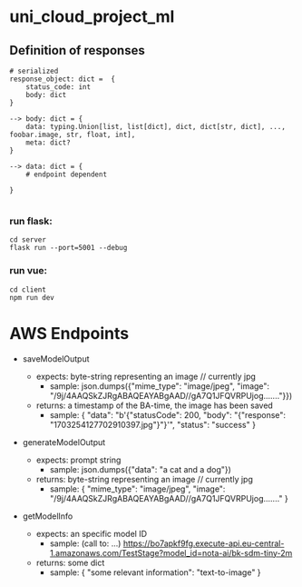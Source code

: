# uni_cloud_project_ml

## Definition of responses
```
# serialized
response_object: dict =  {
    status_code: int
    body: dict
}

--> body: dict = {
    data: typing.Union[list, list[dict], dict, dict[str, dict], ..., foobar.image, str, float, int],
    meta: dict?
}

--> data: dict = {
    # endpoint dependent

}


```



### run flask:

```
cd server
flask run --port=5001 --debug
```

### run vue:

```
cd client
npm run dev
```




# AWS Endpoints
- saveModelOutput
    - expects: byte-string representing an image // currently jpg
        - sample: json.dumps({"mime_type": "image/jpeg", "image": "/9j/4AAQSkZJRgABAQEAYABgAAD//gA7Q1JFQVRPUjog......."}})
    - returns: a timestamp of the BA-time, the image has been saved
        - sample: {
                    "data": "b'{"statusCode": 200, "body": "{"response": "1703254127702910397.jpg"}"}'",
                    "status": "success"
                  }
- generateModelOutput
    - expects: prompt string
        - sample: json.dumps({"data": "a cat and a dog"})
    - returns: byte-string representing an image // currently jpg
        - sample: {
                    "mime_type": "image/jpeg",
                    "image": "/9j/4AAQSkZJRgABAQEAYABgAAD//gA7Q1JFQVRPUjog......."
                  }

- getModelInfo
    - expects: an specific model ID
        - sample: (call to: ...) https://bo7apkf9fg.execute-api.eu-central-1.amazonaws.com/TestStage?model_id=nota-ai/bk-sdm-tiny-2m
    - returns: some dict
        - sample: {
                    "some relevant information": "text-to-image"
                  }
